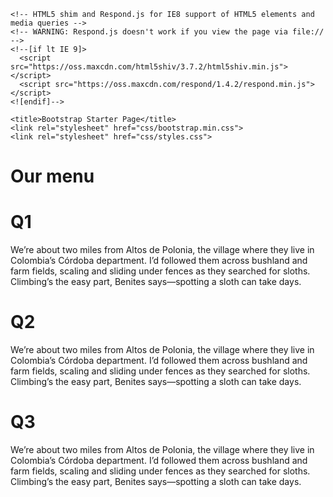 <!doctype html>
<html lang="en">
  <head>
    <meta charset="utf-8">
    <meta http-equiv="X-UA-Compatible" content="IE=edge">
    <meta name="viewport" content="width=device-width, initial-scale=1">

    <!-- HTML5 shim and Respond.js for IE8 support of HTML5 elements and media queries -->
    <!-- WARNING: Respond.js doesn't work if you view the page via file:// -->
    <!--[if lt IE 9]>
      <script src="https://oss.maxcdn.com/html5shiv/3.7.2/html5shiv.min.js"></script>
      <script src="https://oss.maxcdn.com/respond/1.4.2/respond.min.js"></script>
    <![endif]-->

    <title>Bootstrap Starter Page</title>
    <link rel="stylesheet" href="css/bootstrap.min.css">
    <link rel="stylesheet" href="css/styles.css">
  </head>
<body>
    <h1 class="head">
          Our menu 
    </h1>
    <div class="container-fluid">
      <div class="row">
        <div id="ap2" class="col-md-4">
            <h1 id="q2">Q1</h1>
            <p id="p2"></p>
            <p class="textdown">
                We’re about two miles from Altos de Polonia, the village where they live in Colombia’s Córdoba department. I’d followed them across bushland and farm fields, scaling and sliding under fences as they searched for sloths. Climbing’s the easy part, Benites says—spotting a sloth can take days.
            </p>
        </div>
        <div id="ap1" class="col-md-4">
            <h1 id="q1">Q2</h1>
            <div>
                <p id="p1"></p>
            </div>
            <p class="textdown">
                We’re about two miles from Altos de Polonia, the village where they live in Colombia’s Córdoba department. I’d followed them across bushland and farm fields, scaling and sliding under fences as they searched for sloths. Climbing’s the easy part, Benites says—spotting a sloth can take days.
            </p>
        </div>
        <div id="ap3" class="col-md-4">
            <h1 id="q3">Q3</h1>
            <p id="p3"></p>
            <p class="textdown">
                We’re about two miles from Altos de Polonia, the village where they live in Colombia’s Córdoba department. I’d followed them across bushland and farm fields, scaling and sliding under fences as they searched for sloths. Climbing’s the easy part, Benites says—spotting a sloth can take days.
            </p>
        </div>
    </div>  
    </div>
  <script src="js/jquery-3.6.0.min.js"></script>
  <script src="js/bootstrap.min.js"></script>
  <script src="js/script.js"></script>
</body>
</html>
